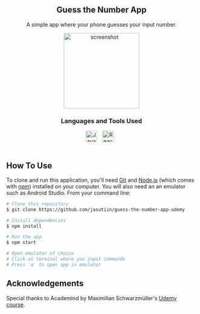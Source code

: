<div align="center">
  <h2>Guess the Number App</h2>
  <p>A simple app where your phone guesses your input number.</p>
</div>

<p align="center">
  <img src="https://github.com/jasutiin/react-native-section4-project/blob/main/assets/images/app_preview.gif" alt="screenshot" width="200">
</p>

<div align="center">
<h3>Languages and Tools Used</h3>
<a href="https://www.javascript.com/" target="blank"><img alt="Javascript" width="30px" style="padding-right:10px;" src="https://cdn.jsdelivr.net/gh/devicons/devicon/icons/javascript/javascript-original.svg" /></a>
<a href="https://react.dev/" target="blank"><img alt="React" width="30px" style="padding-right:10px;" src="https://cdn.jsdelivr.net/gh/devicons/devicon/icons/react/react-original.svg" /></a>
</div>
<br>

## How To Use

To clone and run this application, you'll need [Git](https://git-scm.com) and [Node.js](https://nodejs.org/en/download/) (which comes with [npm](http://npmjs.com)) installed on your computer. You will also need an an emulator such as Android Studio. From your command line:

```bash
# Clone this repository
$ git clone https://github.com/jasutiin/guess-the-number-app-udemy

# Install dependencies
$ npm install

# Run the app
$ npm start

# Open emulator of choice
# Click on terminal where you input commands
# Press 'a' to open app in emulator
```

<h2>Acknowledgements</h2>
<p>Special thanks to Academind by Maximilian Schwarzmüller's <a href="https://www.udemy.com/course/react-native-the-practical-guide/" alt="udemy link" target="blank">Udemy course</a>.</p>

